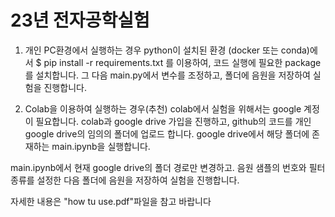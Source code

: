 # 23년 전자공학실험

1. 개인 PC환경에서 실행하는 경우
python이 설치된 환경 (docker 또는 conda)에서
$ pip install -r requirements.txt
를 이용하여, 코드 실행에 필요한 package를 설치합니다.
그 다음 main.py에서 변수를 조정하고,
폴더에 음원을 저장하여 실험을 진행합니다.

2. Colab을 이용하여 실행하는 경우(추천)
colab에서 실험을 위해서는 google 계정이 필요합니다.
colab과 google drive 가입을 진행하고,
github의 코드를 개인 google drive의 임의의 폴더에 업로드 합니다.
google drive에서 해당 폴더에 존재하는 main.ipynb을 실행합니다.

main.ipynb에서 현재 google drive의 폴더 경로만 변경하고.
음원 샘플의 번호와 필터 종류를 설정한 다음
폴더에 음원을 저장하여 실험을 진행합니다.

자세한 내용은 "how tu use.pdf"파일을 참고 바랍니다
